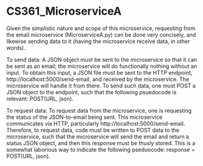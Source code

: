 # CS361_MicroserviceA

Given the simplistic nature and scope of this microservice, requesting from the email microservice (MicroserviceA.py) can be done very concisely, and likewise sending data to it (having the microservice receive data, in other words). 

To send data: 
A JSON object must be sent to the microservice so that it can be sent as an email; the microservice will do functionally nothing without an input. To obtain this input, a JSON file must be sent to the HTTP endpoint, http://localhost:5000/send-email, and received by the microservice. The microservice will handle it from there. To send such data, one must POST a JSON object to the endpoint, such that the following psuedocode is relevant: POST(URL, json). 

To request data:
To request data from the microservice, one is requesting the status of the JSON-to-email being sent. This microservice communicates via HTTP, particularly http://localhost:5000/send-email. Therefore, to request data, code must be written to POST data to the microservice, such that the microservice will send the email and return a status JSON object, and then this response must be thusly stored. This is a somewhat laborious way to indicate the following pseduocode: response = POST(URL, json). 
